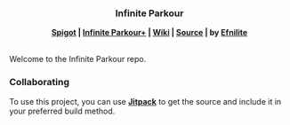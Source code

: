 <div align="center">
<h3>Infinite Parkour</h3>
<strong>
<a href="https://www.spigotmc.org/resources/87226/">Spigot</a> |
<a href="https://www.spigotmc.org/resources/105019/">Infinite Parkour+</a> |
<a href="https://efnilite.dev/projects/ip/wiki">Wiki</a> |
<a href="https://github.com/Efnilite/Walk-in-the-Park">Source</a> |
by <a href="https://github.com/Efnilite">Efnilite</a> </strong>
<br><br>
</div>

Welcome to the Infinite Parkour repo.

### Collaborating

To use this project, you can use **[Jitpack](https://jitpack.io/#efnilite/walk-in-the-park)** to get the source and include it in your preferred build method.

